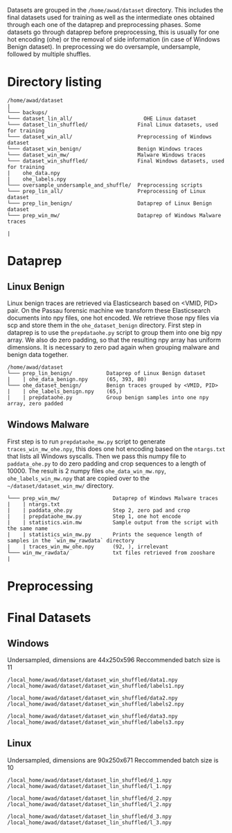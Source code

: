 Datasets are grouped in the `/home/awad/dataset` directory. This includes the final datasets used for training as well as the intermediate ones obtained through each one of the dataprep and preprocessing phases. Some datasets go through dataprep before preprocessing, this is usually for one hot encoding (ohe) or the removal of side information (in case of Windows Benign dataset). In preprocessing we do oversample, undersample, followed by multiple shuffles.

# Directory listing
```
/home/awad/dataset
|
└─── backups/
└─── dataset_lin_all/	                    OHE Linux dataset
└─── dataset_lin_shuffled/                Final Linux datasets, used for training
└─── dataset_win_all/                     Preprocessing of Windows dataset
└─── dataset_win_benign/                  Benign Windows traces
└─── dataset_win_mw/                      Malware Windows traces
└─── dataset_win_shuffled/                Final Windows datasets, used for training
|    ohe_data.npy
|    ohe_labels.npy
└─── oversample_undersample_and_shuffle/  Preprocessing scripts
└─── prep_lin_all/                        Preprocessing of Linux dataset
└─── prep_lin_benign/                     Dataprep of Linux Benign dataset
└─── prep_win_mw/                         Dataprep of Windows Malware traces

|
```

# Dataprep
## Linux Benign
Linux benign traces are retrieved via Elasticsearch based on <VMID, PID> pair. On the Passau forensic machine we transform these Elasticsearch documents into npy files, one hot encoded. We retrieve those npy files via scp and store them in the `ohe_dataset_benign` directory. First step in dataprep is to use the `prepdataohe.py` script to group them into one big npy array. We also do zero padding, so that the resulting npy array has uniform dimensions. It is necessary to zero pad again when grouping malware and benign data together. 
```
/home/awad/dataset
└─── prep_lin_benign/           Dataprep of Linux Benign dataset
|    | ohe_data_benign.npy      (65, 393, 80)
└─── ohe_dataset_benign/        Benign traces grouped by <VMID, PID>
|    | ohe_labels_benign.npy    (65,)
|    | prepdataohe.py           Group benign samples into one npy array, zero padded
```

## Windows Malware
First step is to run `prepdataohe_mw.py` script to generate `traces_win_mw_ohe.npy`, this does one hot encoding based on the `ntargs.txt` that lists all Windows syscalls. Then we pass this numpy file to `paddata_ohe.py` to do zero padding and crop sequences to a length of 10000. The result is 2 numpy files `ohe_data_win_mw.npy`, `ohe_labels_win_mw.npy` that are copied over to the `~/dataset/dataset_win_mw/` directory.
```
└─── prep_win_mw/                 Dataprep of Windows Malware traces
|    | ntargs.txt
|    | paddata_ohe.py             Step 2, zero pad and crop
|    | prepdataohe_mw.py          Step 1, one hot encode
|    | statistics.win.mw          Sample output from the script with the same name
|    | statistics_win_mw.py       Prints the sequence length of samples in the `win_mw_rawdata` directory
|    | traces_win_mw_ohe.npy      (92, ), irrelevant
└─── win_mw_rawdata/              txt files retrieved from zooshare
|
```

# Preprocessing


# Final Datasets

## Windows
Undersampled, dimensions are 44x250x596
Reccommended batch size is 11
```
/local_home/awad/dataset/dataset_win_shuffled/data1.npy
/local_home/awad/dataset/dataset_win_shuffled/labels1.npy

/local_home/awad/dataset/dataset_win_shuffled/data2.npy
/local_home/awad/dataset/dataset_win_shuffled/labels2.npy

/local_home/awad/dataset/dataset_win_shuffled/data3.npy
/local_home/awad/dataset/dataset_win_shuffled/labels3.npy
```
## Linux
Undersampled, dimensions are 90x250x671
Reccommended batch size is 10
```
/local_home/awad/dataset/dataset_lin_shuffled/d_1.npy
/local_home/awad/dataset/dataset_lin_shuffled/l_1.npy

/local_home/awad/dataset/dataset_lin_shuffled/d_2.npy
/local_home/awad/dataset/dataset_lin_shuffled/l_2.npy

/local_home/awad/dataset/dataset_lin_shuffled/d_3.npy
/local_home/awad/dataset/dataset_lin_shuffled/l_3.npy
```
